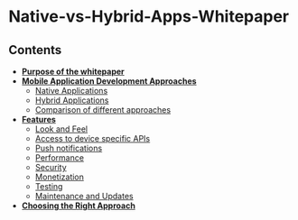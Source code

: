 # Native-vs-Hybrid-Apps-Whitepaper

## Contents

* **[Purpose of the whitepaper](#purpose)**
* **[Mobile Application Development Approaches](#approaches)**
	* [Native Applications](#native)
	* [Hybrid Applications](#hybrid)
	* [Comparison of different approaches](#comparison)
* **[Features](#features)**
	* [Look and Feel](#looknfeel)
	* [Access to device specific APIs](#apis)
	* [Push notifications](#push-notifications)
	* [Performance](#performance)
	* [Security](#security)
	* [Monetization](#monetization)
	* [Testing](#testing)
	* [Maintenance and Updates](#updates)
* **[Choosing the Right Approach](#right-approach)**
  
  